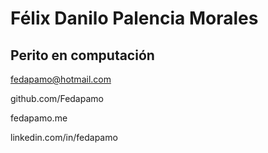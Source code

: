 # Félix Danilo Palencia Morales

## Perito en computación

fedapamo@hotmail.com  

github.com/Fedapamo  

fedapamo.me  

linkedin.com/in/fedapamo  
